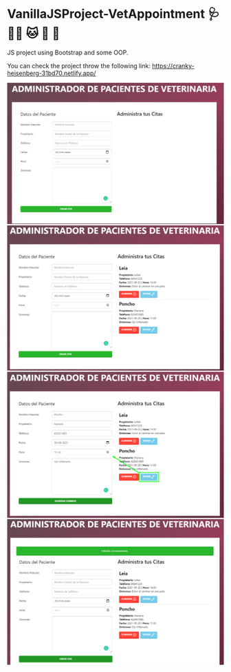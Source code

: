 # VanillaJSProject-VetAppointment :stethoscope: :service_dog: :cat: :dog: :sheep:

JS project using Bootstrap and some OOP.

You can check the project throw the following link: https://cranky-heisenberg-31bd70.netlify.app/

![Website look](/img/Ejemplo.png)
![Website look](/img/Ejemplo2.png)
![Website look](/img/Ejemplo3.png)
![Website look](/img/Ejemplo4.png)
